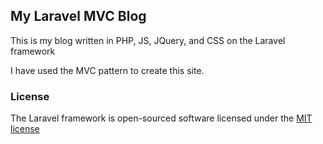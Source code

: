 ## My Laravel MVC Blog

This is my blog written in PHP, JS, JQuery, and CSS on the Laravel framework

I have used the MVC pattern to create this site.

### License

The Laravel framework is open-sourced software licensed under the [MIT license](http://opensource.org/licenses/MIT)
